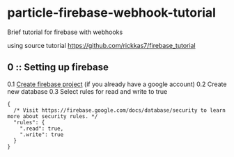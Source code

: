 # particle-firebase-webhook-tutorial
Brief tutorial for firebase with webhooks

using source tutorial https://github.com/rickkas7/firebase_tutorial

## 0 :: Setting up firebase
0.1 [Create firebase project](https://console.firebase.google.com/) (if you already have a google account)
0.2 Create new database
0.3 Select rules for read and write to true
```
{
  /* Visit https://firebase.google.com/docs/database/security to learn more about security rules. */
  "rules": {
    ".read": true,
    ".write": true
  }
}
```
